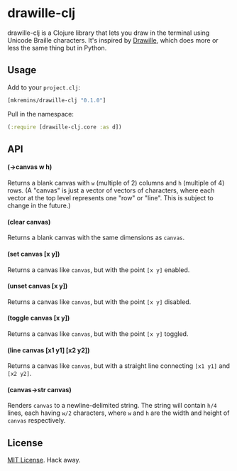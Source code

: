 # drawille-clj
drawille-clj is a Clojure library that lets you draw in the terminal using Unicode Braille characters. It's inspired by [Drawille](https://github.com/asciimoo/drawille), which does more or less the same thing but in Python.

## Usage
Add to your `project.clj`:

```clojure
[mkremins/drawille-clj "0.1.0"]
```

Pull in the namespace:

```clojure
(:require [drawille-clj.core :as d])
```

## API

#### (->canvas w h)
Returns a blank canvas with `w` (multiple of 2) columns and `h` (multiple of 4) rows. (A "canvas" is just a vector of vectors of characters, where each vector at the top level represents one "row" or "line". This is subject to change in the future.)

#### (clear canvas)
Returns a blank canvas with the same dimensions as `canvas`.

#### (set canvas [x y])
Returns a canvas like `canvas`, but with the point `[x y]` enabled.

#### (unset canvas [x y])
Returns a canvas like `canvas`, but with the point `[x y]` disabled.

#### (toggle canvas [x y])
Returns a canvas like `canvas`, but with the point `[x y]` toggled.

#### (line canvas [x1 y1] [x2 y2])
Returns a canvas like `canvas`, but with a straight line connecting `[x1 y1]` and `[x2 y2]`.

#### (canvas->str canvas)
Renders `canvas` to a newline-delimited string. The string will contain `h/4` lines, each having `w/2` characters, where `w` and `h` are the width and height of `canvas` respectively.

## License
[MIT License](http://opensource.org/licenses/MIT). Hack away.
